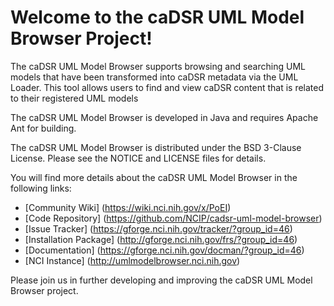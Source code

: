 Welcome to the caDSR UML Model Browser Project!
=====================================

The caDSR UML Model Browser supports browsing and searching UML models that have been transformed into caDSR metadata via the UML Loader. This tool allows users to find and view caDSR content that is related to their registered UML models

The caDSR UML Model Browser is developed in Java and requires Apache Ant for building.

The caDSR UML Model Browser is distributed under the BSD 3-Clause License.
Please see the NOTICE and LICENSE files for details.

You will find more details about the caDSR UML Model Browser in the following links:

 * [Community Wiki] (https://wiki.nci.nih.gov/x/PoEI)
 * [Code Repository] (https://github.com/NCIP/cadsr-uml-model-browser)
 * [Issue Tracker] (https://gforge.nci.nih.gov/tracker/?group_id=46)
 * [Installation Package] (http://gforge.nci.nih.gov/frs/?group_id=46)
 * [Documentation] (https://gforge.nci.nih.gov/docman/?group_id=46)
 * [NCI Instance] (http://umlmodelbrowser.nci.nih.gov) 


Please join us in further developing and improving the caDSR UML Model Browser project.
